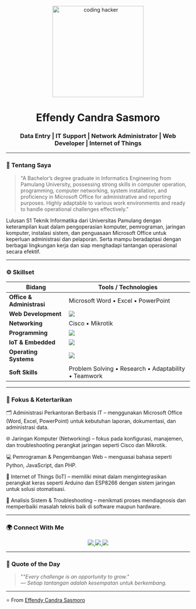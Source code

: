 <!-- Profil README -->

<p align="center">
  <img src="https://i.giphy.com/media/qgQUggAC3Pfv687qPC/giphy.webp" width="250" alt="coding hacker"/>
</p>

<h1 align="center">Effendy Candra Sasmoro</h1>
<h3 align="center">Data Entry | IT Support | Network Administrator | Web Developer | Internet of Things</h3>

---

### 🧩 Tentang Saya
> "A Bachelor’s degree graduate in Informatics Engineering from Pamulang University, possessing strong skills in computer operation, programming, computer networking, system installation, and proficiency in Microsoft Office for administrative and reporting purposes. Highly adaptable to various work environments and ready to handle operational challenges effectively."

 Lulusan S1 Teknik Informatika dari Universitas Pamulang dengan keterampilan kuat dalam
 pengoperasian komputer, pemrograman, jaringan komputer, instalasi sistem, dan penguasaan
 Microsoft Office untuk keperluan administrasi dan pelaporan. Serta mampu beradaptasi dengan
 berbagai lingkungan kerja dan siap menghadapi tantangan operasional secara efektif.
 
---

### ⚙️ Skillset

| Bidang | Tools / Technologies |
|------|----------------------|
| **Office & Administrasi** | Microsoft Word • Excel • PowerPoint |
| **Web Development** | <img src="https://skillicons.dev/icons?i=html,css,js,php" /> |
| **Networking** | Cisco • Mikrotik |
| **Programming** | <img src="https://skillicons.dev/icons?i=python,cpp" /> |
| **IoT & Embedded** | <img src="https://skillicons.dev/icons?i=arduino" /> |
| **Operating Systems** | <img src="https://skillicons.dev/icons?i=windows,linux" /> |
| **Soft Skills** | Problem Solving • Research • Adaptability • Teamwork |

---

### 🧠 Fokus & Ketertarikan
🗂️ Administrasi Perkantoran Berbasis IT – menggunakan Microsoft Office (Word, Excel, PowerPoint) untuk kebutuhan laporan, dokumentasi, dan administrasi data.

🌐 Jaringan Komputer (Networking) – fokus pada konfigurasi, manajemen, dan troubleshooting perangkat jaringan seperti Cisco dan Mikrotik.

💻 Pemrograman & Pengembangan Web – menguasai bahasa seperti Python, JavaScript, dan PHP.

🤖 Internet of Things (IoT) – memiliki minat dalam mengintegrasikan perangkat keras seperti Arduino dan ESP8266 dengan sistem jaringan untuk solusi otomatisasi.

🧩 Analisis Sistem & Troubleshooting – menikmati proses mendiagnosis dan memperbaiki masalah teknis baik di software maupun hardware.

---

### 🌍 Connect With Me

<p align="center">
  <a href="https://linkedin.com/in/effendy-candra-sasmoro" target="_blank">
    <img src="https://img.shields.io/badge/-LinkedIn-0A66C2?style=for-the-badge&logo=linkedin&logoColor=white"/>
  </a>
  <!-- Gmail dihapus karena tidak ingin terhubung -->
  <a href="https://github.com/codedbycandra" target="_blank">
    <img src="https://img.shields.io/badge/-GitHub-000000?style=for-the-badge&logo=github&logoColor=white"/>
  </a>
  <a href="https://wa.me/62895384500087" target="_blank">
    <img src="https://img.shields.io/badge/-WhatsApp-25D366?style=for-the-badge&logo=whatsapp&logoColor=white"/>
  </a>
</p>

---

### 🧬 Quote of the Day
> "*"Every challenge is an opportunity to grow."*  
> — *Setiap tantangan adalah kesempatan untuk berkembang.*

---

⭐️ From [Effendy Candra Sasmoro](https://github.com/effendycs)
